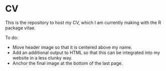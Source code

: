 # CV
This is the repository to host my CV, which I am currently making with the R package vitae. 

To do:
- Move header image so that it is centered above my name. 
- Add an additional output to HTML so that this can be integrated into my website in a less clunky way. 
- Anchor the final image at the bottom of the last page. 
